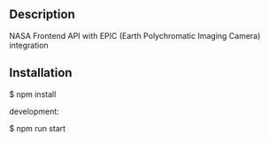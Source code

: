 ## Description

  NASA Frontend API with EPIC (Earth Polychromatic Imaging Camera) integration

## Installation

  $ npm install

development:

  $ npm run start



